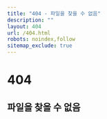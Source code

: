 ```yaml
---
title: "404 - 파일을 찾을 수 없음"
description: ""
layout: 404
url: /404.html
robots: noindex,follow
sitemap_exclude: true
---
```


<div class="text-center py-5">
  <h1 class="display-1">404</h1>
  <h2>파일을 찾을 수 없음</h2>
</div>
